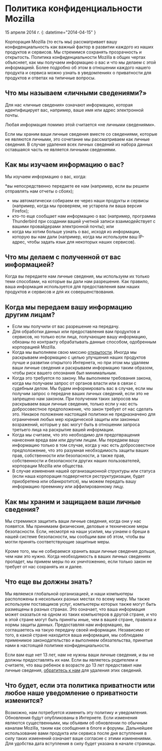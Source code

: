 ﻿# Политика конфиденциальности Mozilla

15 апреля 2014 г\.
{: datetime="2014-04-15" }

Корпорация Mozilla (то есть мы) рассматривает вашу конфиденциальность как важный фактор в развитии каждого из наших продуктов и сервисов. Мы стремимся сохранять прозрачность и открытость. Политика конфиденциальности Mozilla в общих чертах объясняет, как мы получаем информацию о вас и что мы делаем с этой информацией. Более подробно об этом в отношении каждого нашего продукта и сервиса можно узнать в уведомлениях о приватности для продуктов и ответах на типичные вопросы. 

## Что мы называем «личными сведениями?»

Для нас «личные сведения» означают информацию, которая идентифицирует вас, например, ваше имя или адрес электронной почты.

Любая информация помимо этой считается «не личными сведениями».

Если мы храним ваши личные сведения вместе со сведениями, которые не являются личными, это сочетание мы рассматриваем как личные сведения. В случае удаления всех личных сведений из набора данных оставшаяся часть не является личными сведениями.

## Как мы изучаем информацию о вас?

Мы изучаем информацию о вас, когда:

*вы непосредственно передаете ее нам (например, если вы решили отправлять нам отчеты о сбоях);
* мы автоматически собираем ее через наши продукты и сервисы (например, когда мы проверяем, не устарела ли ваша версия Firefox);
* кто-то еще сообщает нам информацию о вас (например, программа Thunderbird при создании вашей учетной записи взаимодействует с вашими провайдерами электронной почты); или
* когда мы хотим больше узнать о вас, исходя из информации, которую вы нам дали (например, когда мы используем ваш IP-адрес, чтобы задать язык для некоторых наших сервисов).

## Что мы делаем с полученной от вас информацией?

Когда вы передаете нам личные сведения, мы используем их только теми способами, на которые вы дали нам разрешение. Как правило, ваша информация используется для предоставления вам наших продуктов и сервисов и для их совершенствования.

## Когда мы передаем вашу информацию другим лицам?

* Если мы получили от вас разрешение на передачу.
* Для обработки данных или предоставления вам продуктов и сервисов, но только если лица, получающие вашу информацию, обязаны по контракту обрабатывать данные способом, одобренным корпорацией Mozilla.
* Когда мы выполняем свою миссию [открытости](https://www.mozilla.org/about/manifesto/). Иногда мы раскрываем информацию с целью улучшения наших продуктов лучше и развитии открытого Интернета, но при этом мы удаляем ваши личные сведения и раскрываем информацию таким образом, чтобы риск вашего опознания был минимальным.
* Когда это требуется по закону. Мы выполняем требования закона, когда мы получаем запрос от органов власти или в связи с судебным делом. Мы будем информировать вас в случае, если мы получим запрос о передаче ваших личных сведений, если это не запрещено нам законом. При получении таких запросов мы раскрываем ваши личные сведения, только если у нас есть добросовестное предположение, что закон требует от нас сделать это. Никакое положение настоящей политики не предназначено для ограничения любых мер юридической защиты или законных возражений, которые у вас могут быть в отношении запроса третьего лица на раскрытие вашей информации.
* Когда мы считаем, что это необходимо для предотвращения нанесения вреда вам или другим лицам. Мы передаем вашу информацию только в том случае, когда у нас есть добросовестное предположение, что это разумная необходимость защиты ваших прав, собственности или безопасности, а также прав, собственности и безопасности других наших пользователей, корпорации Mozilla или общества.
* В случае изменения нашей организационной структуры или статуса (если наша корпорация подвергнется реструктуризации, будет приобретена или обанкротится), мы можем передать вашу информацию преемнику или аффилированному лицу.

## Как мы храним и защищаем ваши личные сведения?

Мы стремимся защитить ваши личные сведения, когда они у нас появятся. Мы принимаем физические, деловые и технические меры безопасности. Если, несмотря на наши усилия, мы узнаем о бреши в нашей системе безопасности, мы сообщим вам об этом, чтобы вы могли принять соответствующие защитные меры.

Кроме того, мы не собираемся хранить ваши личные сведения дольше, чем нам это нужно. Когда необходимость в ваших личных сведениях пропадет, мы примем меры по их уничтожению, если только закон не требует от нас сохранять их и далее.

## Что еще вы должны знать?

Мы являемся глобальной организацией, и наши компьютеры расположены в нескольких разных местах по всему миру. Мы также используем поставщиков услуг, компьютеры которых также могут быть размещены в разных странах. Это означает, что ваша информация может оказаться на одном из таких компьютеров в другой стране, и что в этой стране могут быть приняты иные, чем в вашей стране, правила и нормы защиты данных. Предоставляя нам информацию, вы соглашаетесь на такую передачу своей информации. Независимо от того, в какой стране находится ваша информация, мы соблюдаем применимое законодательство и выполняем обязательства, принятые нами в настоящей политике конфиденциальности.

Если вам еще нет 13 лет, нам не нужны ваши личные сведения, и вы не должны предоставлять их нам. Если вы являетесь родителем и считаете, что ваш ребенок в возрасте до 13 лет предоставил нам личные сведения, [обратитесь к нам](https://www.mozilla.org/privacy/#contact) для удаления этих сведений.

## Что будет, если эта политика приватности или любое наше уведомление о приватности изменится?

Возможно, нам потребуется изменить эту политику и уведомления.  Обновления будут опубликованы в Интернете. Если изменения являются существенными, мы объявим об обновлении по обычным каналам Mozilla, таким как сообщения в блоге и форумы. Дальнейшее использование вами продукта или сервиса после дня вступления в силу таких изменений означает ваше согласие с этими изменениями. Для удобства дата вступления в силу будет указана в начале страницы.
